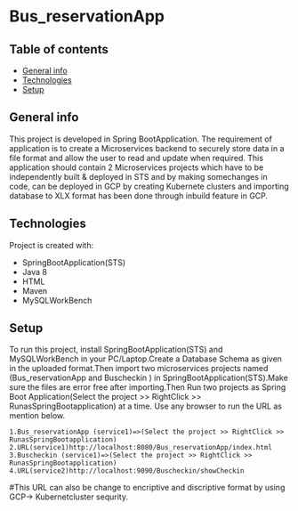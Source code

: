 # Bus_reservationApp

## Table of contents
* [General info](#general-info)
* [Technologies](#technologies)
* [Setup](#setup)

## General info
This project is developed in Spring BootApplication. The requirement of application is to create a Microservices backend to securely store data in a file format and allow the user to read and update when required.
This application should contain 2 Microservices projects which have to be independently built & deployed in STS and by making somechanges in code, can be deployed in GCP by creating Kubernete clusters and importing database to XLX format has been done through inbuild feature in GCP.

	
## Technologies 
Project is created with:
* SpringBootApplication(STS)
* Java 8
* HTML
* Maven
* MySQLWorkBench
	
## Setup
To run this project, install SpringBootApplication(STS) and MySQLWorkBench in your PC/Laptop.Create a Database Schema as given in the uploaded format.Then import two microservices projects named (Bus_reservationApp and Buscheckin ) in SpringBootApplication(STS).Make sure the files are error free after importing.Then Run two projects as Spring Boot Application(Select the project >> RightClick >> RunasSpringBootapplication) at a time. Use any browser to run the URL as mention below.

```
1.Bus_reservationApp (service1)=>(Select the project >> RightClick >> RunasSpringBootapplication)
2.URL(service1)http://localhost:8080/Bus_reservationApp/index.html
3.Buscheckin (service1)=>(Select the project >> RightClick >> RunasSpringBootapplication)
4.URL(service2)http://localhost:9090/Buscheckin/showCheckin
```
#This URL can also be change to encriptive and discriptive format by using GCP-> Kubernetcluster sequrity.
